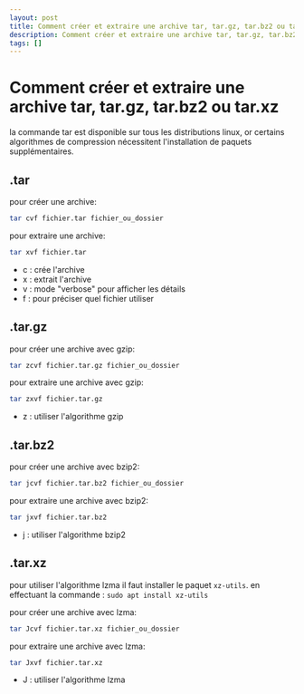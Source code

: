 ```yaml
---
layout: post
title: Comment créer et extraire une archive tar, tar.gz, tar.bz2 ou tar.xz
description: Comment créer et extraire une archive tar, tar.gz, tar.bz2 ou tar.xz
tags: []
---
```

# Comment créer et extraire une archive tar, tar.gz, tar.bz2 ou tar.xz


la commande tar est disponible sur tous les distributions linux,
or certains algorithmes de compression nécessitent l'installation de paquets supplémentaires.

## .tar

pour créer une archive:
```bash
tar cvf fichier.tar fichier_ou_dossier
```

pour extraire une archive:
```bash
tar xvf fichier.tar
```
- c : crée l'archive
- x : extrait l'archive
- v : mode "verbose" pour afficher les détails
- f : pour préciser quel fichier utiliser


## .tar.gz
pour créer une archive avec gzip:
```bash
tar zcvf fichier.tar.gz fichier_ou_dossier
```

pour extraire une archive avec gzip:
```bash
tar zxvf fichier.tar.gz
```
- z : utiliser l'algorithme gzip


## .tar.bz2
pour créer une archive avec bzip2:
```bash
tar jcvf fichier.tar.bz2 fichier_ou_dossier
```

pour extraire une archive avec bzip2:
```bash
tar jxvf fichier.tar.bz2
```
- j : utiliser l'algorithme bzip2

## .tar.xz

pour utiliser l'algorithme lzma il faut installer le paquet `xz-utils`. en effectuant la commande : `sudo apt install xz-utils`

pour créer une archive avec lzma:
```bash
tar Jcvf fichier.tar.xz fichier_ou_dossier
```

pour extraire une archive avec lzma:
```bash
tar Jxvf fichier.tar.xz
```
- J : utiliser l'algorithme lzma
